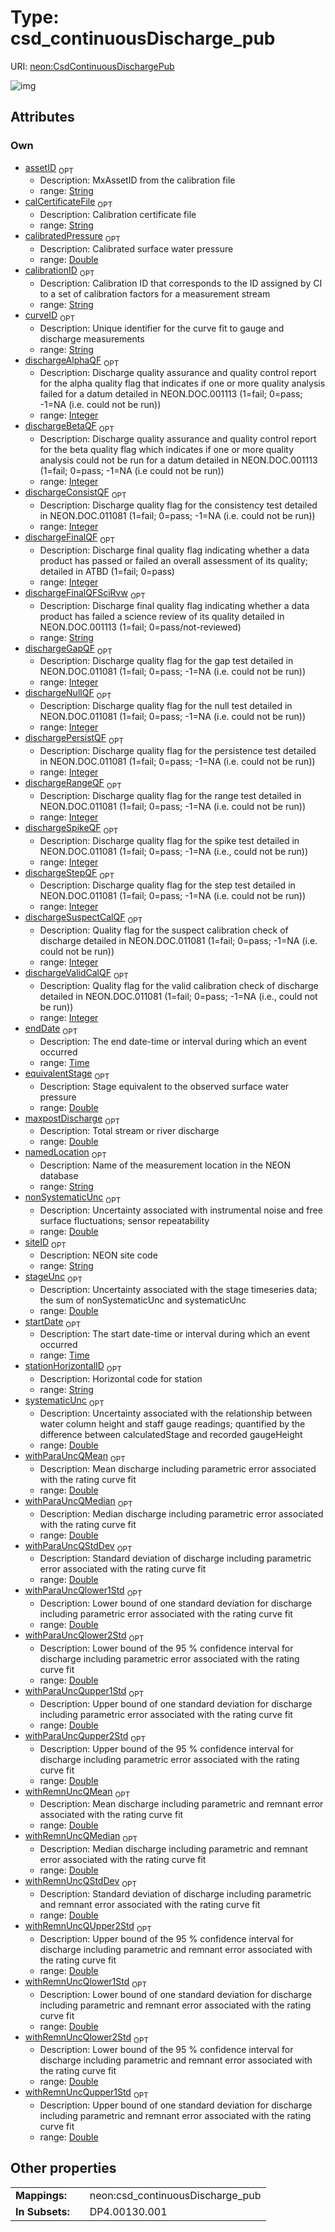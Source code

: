 
# Type: csd_continuousDischarge_pub




URI: [neon:CsdContinuousDischargePub](https://data.neonscience.org/CsdContinuousDischargePub)


![img](http://yuml.me/diagram/nofunky;dir:TB/class/[CsdContinuousDischargePub&#124;siteID:string%20%3F;startDate:time%20%3F;endDate:time%20%3F;namedLocation:string%20%3F;assetID:string%20%3F;calCertificateFile:string%20%3F;calibratedPressure:double%20%3F;curveID:string%20%3F;dischargeAlphaQF:integer%20%3F;dischargeBetaQF:integer%20%3F;dischargeConsistQF:integer%20%3F;dischargeFinalQF:integer%20%3F;dischargeFinalQFSciRvw:string%20%3F;dischargeGapQF:integer%20%3F;dischargeNullQF:integer%20%3F;dischargePersistQF:integer%20%3F;dischargeRangeQF:integer%20%3F;dischargeSpikeQF:integer%20%3F;dischargeStepQF:integer%20%3F;dischargeSuspectCalQF:integer%20%3F;dischargeValidCalQF:integer%20%3F;equivalentStage:double%20%3F;maxpostDischarge:double%20%3F;nonSystematicUnc:double%20%3F;stageUnc:double%20%3F;systematicUnc:double%20%3F;withParaUncQlower1Std:double%20%3F;withParaUncQlower2Std:double%20%3F;withParaUncQMean:double%20%3F;withParaUncQMedian:double%20%3F;withParaUncQStdDev:double%20%3F;withParaUncQupper1Std:double%20%3F;withParaUncQupper2Std:double%20%3F;withRemnUncQlower1Std:double%20%3F;withRemnUncQlower2Std:double%20%3F;withRemnUncQMean:double%20%3F;withRemnUncQMedian:double%20%3F;withRemnUncQStdDev:double%20%3F;withRemnUncQupper1Std:double%20%3F;withRemnUncQUpper2Std:double%20%3F;calibrationID:string%20%3F;stationHorizontalID:string%20%3F])

## Attributes


### Own

 * [assetID](assetID.md)  <sub>OPT</sub>
    * Description: MxAssetID from the calibration file
    * range: [String](types/String.md)
 * [calCertificateFile](calCertificateFile.md)  <sub>OPT</sub>
    * Description: Calibration certificate file
    * range: [String](types/String.md)
 * [calibratedPressure](calibratedPressure.md)  <sub>OPT</sub>
    * Description: Calibrated surface water pressure
    * range: [Double](types/Double.md)
 * [calibrationID](calibrationID.md)  <sub>OPT</sub>
    * Description: Calibration ID that corresponds to the ID assigned by CI to a set of calibration factors for a measurement stream
    * range: [String](types/String.md)
 * [curveID](curveID.md)  <sub>OPT</sub>
    * Description: Unique identifier for the curve fit to gauge and discharge measurements
    * range: [String](types/String.md)
 * [dischargeAlphaQF](dischargeAlphaQF.md)  <sub>OPT</sub>
    * Description: Discharge quality assurance and quality control report for the alpha quality flag that indicates if one or more quality analysis failed for a datum detailed in NEON.DOC.001113 (1=fail; 0=pass; -1=NA (i.e. could not be run))
    * range: [Integer](types/Integer.md)
 * [dischargeBetaQF](dischargeBetaQF.md)  <sub>OPT</sub>
    * Description: Discharge quality assurance and quality control report for the beta quality flag which indicates if one or more quality analysis could not be run for a datum detailed in NEON.DOC.001113 (1=fail; 0=pass; -1=NA (i.e could not be run))
    * range: [Integer](types/Integer.md)
 * [dischargeConsistQF](dischargeConsistQF.md)  <sub>OPT</sub>
    * Description: Discharge quality flag for the consistency test detailed in NEON.DOC.011081 (1=fail; 0=pass; -1=NA (i.e. could not be run))
    * range: [Integer](types/Integer.md)
 * [dischargeFinalQF](dischargeFinalQF.md)  <sub>OPT</sub>
    * Description: Discharge final quality flag indicating whether a data product has passed or failed an overall assessment of its quality; detailed in ATBD (1=fail; 0=pass)
    * range: [Integer](types/Integer.md)
 * [dischargeFinalQFSciRvw](dischargeFinalQFSciRvw.md)  <sub>OPT</sub>
    * Description: Discharge final quality flag indicating whether a data product has failed a science review of its quality detailed in NEON.DOC.001113 (1=fail; 0=pass/not-reviewed)
    * range: [String](types/String.md)
 * [dischargeGapQF](dischargeGapQF.md)  <sub>OPT</sub>
    * Description: Discharge quality flag for the gap test detailed in NEON.DOC.011081 (1=fail; 0=pass; -1=NA (i.e. could not be run))
    * range: [Integer](types/Integer.md)
 * [dischargeNullQF](dischargeNullQF.md)  <sub>OPT</sub>
    * Description: Discharge quality flag for the null test detailed in NEON.DOC.011081 (1=fail; 0=pass; -1=NA (i.e. could not be run))
    * range: [Integer](types/Integer.md)
 * [dischargePersistQF](dischargePersistQF.md)  <sub>OPT</sub>
    * Description: Discharge quality flag for the persistence test detailed in NEON.DOC.011081 (1=fail; 0=pass; -1=NA (i.e. could not be run))
    * range: [Integer](types/Integer.md)
 * [dischargeRangeQF](dischargeRangeQF.md)  <sub>OPT</sub>
    * Description: Discharge quality flag for the range test detailed in NEON.DOC.011081 (1=fail; 0=pass; -1=NA (i.e. could not be run))
    * range: [Integer](types/Integer.md)
 * [dischargeSpikeQF](dischargeSpikeQF.md)  <sub>OPT</sub>
    * Description: Discharge quality flag for the spike test detailed in NEON.DOC.011081 (1=fail; 0=pass; -1=NA (i.e., could not be run))
    * range: [Integer](types/Integer.md)
 * [dischargeStepQF](dischargeStepQF.md)  <sub>OPT</sub>
    * Description: Discharge quality flag for the step test detailed in NEON.DOC.011081 (1=fail; 0=pass; -1=NA (i.e. could not be run))
    * range: [Integer](types/Integer.md)
 * [dischargeSuspectCalQF](dischargeSuspectCalQF.md)  <sub>OPT</sub>
    * Description: Quality flag for the suspect calibration check of discharge detailed in NEON.DOC.011081 (1=fail; 0=pass; -1=NA (i.e. could not be run))
    * range: [Integer](types/Integer.md)
 * [dischargeValidCalQF](dischargeValidCalQF.md)  <sub>OPT</sub>
    * Description: Quality flag for the valid calibration check of discharge detailed in NEON.DOC.011081 (1=fail; 0=pass; -1=NA (i.e., could not be run))
    * range: [Integer](types/Integer.md)
 * [endDate](endDate.md)  <sub>OPT</sub>
    * Description: The end date-time or interval during which an event occurred
    * range: [Time](types/Time.md)
 * [equivalentStage](equivalentStage.md)  <sub>OPT</sub>
    * Description: Stage equivalent to the observed surface water pressure
    * range: [Double](types/Double.md)
 * [maxpostDischarge](maxpostDischarge.md)  <sub>OPT</sub>
    * Description: Total stream or river discharge
    * range: [Double](types/Double.md)
 * [namedLocation](namedLocation.md)  <sub>OPT</sub>
    * Description: Name of the measurement location in the NEON database
    * range: [String](types/String.md)
 * [nonSystematicUnc](nonSystematicUnc.md)  <sub>OPT</sub>
    * Description: Uncertainty associated with instrumental noise and free surface fluctuations; sensor repeatability
    * range: [Double](types/Double.md)
 * [siteID](siteID.md)  <sub>OPT</sub>
    * Description: NEON site code
    * range: [String](types/String.md)
 * [stageUnc](stageUnc.md)  <sub>OPT</sub>
    * Description: Uncertainty associated with the stage timeseries data; the sum of nonSystematicUnc and systematicUnc
    * range: [Double](types/Double.md)
 * [startDate](startDate.md)  <sub>OPT</sub>
    * Description: The start date-time or interval during which an event occurred
    * range: [Time](types/Time.md)
 * [stationHorizontalID](stationHorizontalID.md)  <sub>OPT</sub>
    * Description: Horizontal code for station
    * range: [String](types/String.md)
 * [systematicUnc](systematicUnc.md)  <sub>OPT</sub>
    * Description: Uncertainty associated with the relationship between water column height and staff gauge readings; quantified by the difference between calculatedStage and recorded gaugeHeight
    * range: [Double](types/Double.md)
 * [withParaUncQMean](withParaUncQMean.md)  <sub>OPT</sub>
    * Description: Mean discharge including parametric error associated with the rating curve fit
    * range: [Double](types/Double.md)
 * [withParaUncQMedian](withParaUncQMedian.md)  <sub>OPT</sub>
    * Description: Median discharge including parametric error associated with the rating curve fit
    * range: [Double](types/Double.md)
 * [withParaUncQStdDev](withParaUncQStdDev.md)  <sub>OPT</sub>
    * Description: Standard deviation of discharge including parametric error associated with the rating curve fit
    * range: [Double](types/Double.md)
 * [withParaUncQlower1Std](withParaUncQlower1Std.md)  <sub>OPT</sub>
    * Description: Lower bound of one standard deviation for discharge including parametric error associated with the rating curve fit
    * range: [Double](types/Double.md)
 * [withParaUncQlower2Std](withParaUncQlower2Std.md)  <sub>OPT</sub>
    * Description: Lower bound of the 95 % confidence interval for discharge including parametric error associated with the rating curve fit
    * range: [Double](types/Double.md)
 * [withParaUncQupper1Std](withParaUncQupper1Std.md)  <sub>OPT</sub>
    * Description: Upper bound of one standard deviation for discharge including parametric error associated with the rating curve fit
    * range: [Double](types/Double.md)
 * [withParaUncQupper2Std](withParaUncQupper2Std.md)  <sub>OPT</sub>
    * Description: Upper bound of the 95 % confidence interval for discharge including parametric error associated with the rating curve fit
    * range: [Double](types/Double.md)
 * [withRemnUncQMean](withRemnUncQMean.md)  <sub>OPT</sub>
    * Description: Mean discharge including parametric and remnant error associated with the rating curve fit
    * range: [Double](types/Double.md)
 * [withRemnUncQMedian](withRemnUncQMedian.md)  <sub>OPT</sub>
    * Description: Median discharge including parametric and remnant error associated with the rating curve fit
    * range: [Double](types/Double.md)
 * [withRemnUncQStdDev](withRemnUncQStdDev.md)  <sub>OPT</sub>
    * Description: Standard deviation of discharge including parametric and remnant error associated with the rating curve fit
    * range: [Double](types/Double.md)
 * [withRemnUncQUpper2Std](withRemnUncQUpper2Std.md)  <sub>OPT</sub>
    * Description: Upper bound of the 95 % confidence interval for discharge including parametric and remnant error associated with the rating curve fit
    * range: [Double](types/Double.md)
 * [withRemnUncQlower1Std](withRemnUncQlower1Std.md)  <sub>OPT</sub>
    * Description: Lower bound of one standard deviation for discharge including parametric and remnant error associated with the rating curve fit
    * range: [Double](types/Double.md)
 * [withRemnUncQlower2Std](withRemnUncQlower2Std.md)  <sub>OPT</sub>
    * Description: Lower bound of the 95 % confidence interval for discharge including parametric and remnant error associated with the rating curve fit
    * range: [Double](types/Double.md)
 * [withRemnUncQupper1Std](withRemnUncQupper1Std.md)  <sub>OPT</sub>
    * Description: Upper bound of one standard deviation for discharge including parametric and remnant error associated with the rating curve fit
    * range: [Double](types/Double.md)

## Other properties

|  |  |  |
| --- | --- | --- |
| **Mappings:** | | neon:csd_continuousDischarge_pub |
| **In Subsets:** | | DP4.00130.001 |

